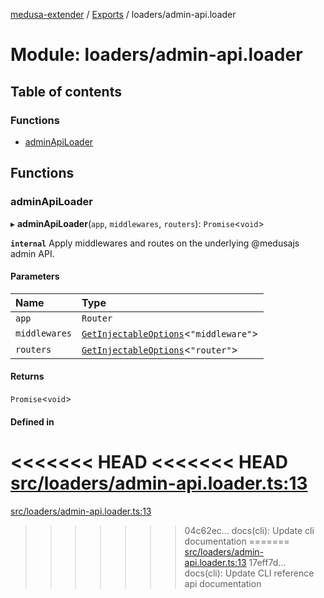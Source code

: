 [medusa-extender](../README.md) / [Exports](../modules.md) / loaders/admin-api.loader

# Module: loaders/admin-api.loader

## Table of contents

### Functions

- [adminApiLoader](loaders_admin_api_loader.md#adminapiloader)

## Functions

### adminApiLoader

▸ **adminApiLoader**(`app`, `middlewares`, `routers`): `Promise`<`void`\>

**`internal`**
Apply middlewares and routes on the underlying @medusajs admin API.

#### Parameters

| Name | Type |
| :------ | :------ |
| `app` | `Router` |
| `middlewares` | [`GetInjectableOptions`](core_types.md#getinjectableoptions)<``"middleware"``\> |
| `routers` | [`GetInjectableOptions`](core_types.md#getinjectableoptions)<``"router"``\> |

#### Returns

`Promise`<`void`\>

#### Defined in

<<<<<<< HEAD
<<<<<<< HEAD
[src/loaders/admin-api.loader.ts:13](https://github.com/adrien2p/medusa-extender/blob/8d611e7/src/loaders/admin-api.loader.ts#L13)
=======
[src/loaders/admin-api.loader.ts:13](https://github.com/adrien2p/medusa-extender/blob/b9aa690/src/loaders/admin-api.loader.ts#L13)
>>>>>>> 04c62ec... docs(cli): Update cli documentation
=======
[src/loaders/admin-api.loader.ts:13](https://github.com/adrien2p/medusa-extender/blob/d7ce7dc/src/loaders/admin-api.loader.ts#L13)
>>>>>>> 17eff7d... docs(cli): Update CLI reference api documentation

